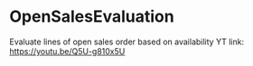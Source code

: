 # OpenSalesEvaluation
Evaluate lines of open sales order based on availability
YT link: https://youtu.be/Q5U-g810x5U
